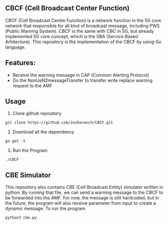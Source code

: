 ## CBCF (Cell Broadcast Center Function)
CBCF (Cell Broadcast Centre Function) is a network function in the 5G core network that responsible for all kind of broadcast message, including PWS (Public Warning System). CBCF is the same with CBC in 5G, but already implemented 5G core concept, which is the SBA (Service Based Arhitecture). This repository is the implementation of the CBCF by using Go language. 

## Features:
* Receive the warning message in CAP (Common Alerting Protocol)
* Do the NonUeN2messageTransfer to transfer write replace warning request to the AMF

## Usage
1. Clone github repository
```
git clone https://github.com/Joshevanch/CBCF.git
```

2. Download all the dependency 
```
go get -t
```

3. Run the Program
```
./CBCF
```

## CBE Simulator
This repository also contains CBE (Cell Broadcast Entity) simulator written in python. By running that file, we can send a warning message to the CBCF to be forwarded into the AMF. For now, the message is still hardcoded, but in the future, the program will also receive parameter from input to create a dynamic message. 
To run the program
```
python3 cbe.py
```